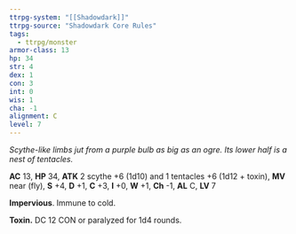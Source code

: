 ```yaml
---
ttrpg-system: "[[Shadowdark]]"
ttrpg-source: "Shadowdark Core Rules"
tags:
  - ttrpg/monster
armor-class: 13
hp: 34
str: 4
dex: 1
con: 3
int: 0
wis: 1
cha: -1
alignment: C
level: 7
---
```


_Scythe-like limbs jut from a purple bulb as big as an ogre. Its lower half is a nest of tentacles._

**AC** 13, **HP** 34, **ATK** 2 scythe +6 (1d10) and 1 tentacles +6 (1d12 + toxin), **MV** near (fly), **S** +4, **D** +1, **C** +3, **I** +0, **W** +1, **Ch** -1, **AL** C, **LV** 7

**Impervious**. Immune to cold. 

**Toxin.** DC 12 CON or paralyzed for 1d4 rounds.

